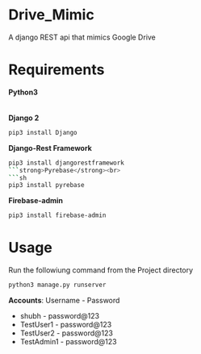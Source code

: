 # Drive_Mimic
A django REST api that mimics Google Drive

# Requirements
<strong>Python3</strong><br><br><br>
<strong>Django 2</strong>
```sh
pip3 install Django
```
<strong>Django-Rest Framework</strong>
```sh
pip3 install djangorestframework
```strong>Pyrebase</strong><br>
```sh
pip3 install pyrebase
```
<strong>Firebase-admin</strong><br>
```sh
pip3 install firebase-admin
```

# Usage
Run the followiung command from the Project directory
```sh
python3 manage.py runserver
```
<strong>Accounts</strong>: Username - Password<br>
<ul>
  <li>shubh - password@123</li>
  <li>TestUser1 - password@123</li>
  <li>TestUser2 - password@123</li>
  <li>TestAdmin1 - password@123</li>
</ul>
